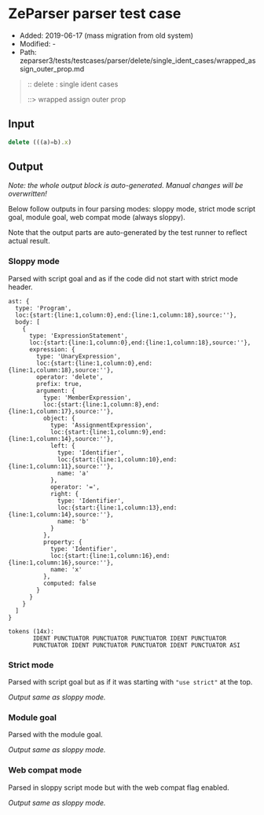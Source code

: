 # ZeParser parser test case

- Added: 2019-06-17 (mass migration from old system)
- Modified: -
- Path: zeparser3/tests/testcases/parser/delete/single_ident_cases/wrapped_assign_outer_prop.md

> :: delete : single ident cases
>
> ::> wrapped assign outer prop

## Input

`````js
delete (((a)=b).x)
`````

## Output

_Note: the whole output block is auto-generated. Manual changes will be overwritten!_

Below follow outputs in four parsing modes: sloppy mode, strict mode script goal, module goal, web compat mode (always sloppy).

Note that the output parts are auto-generated by the test runner to reflect actual result.

### Sloppy mode

Parsed with script goal and as if the code did not start with strict mode header.

`````
ast: {
  type: 'Program',
  loc:{start:{line:1,column:0},end:{line:1,column:18},source:''},
  body: [
    {
      type: 'ExpressionStatement',
      loc:{start:{line:1,column:0},end:{line:1,column:18},source:''},
      expression: {
        type: 'UnaryExpression',
        loc:{start:{line:1,column:0},end:{line:1,column:18},source:''},
        operator: 'delete',
        prefix: true,
        argument: {
          type: 'MemberExpression',
          loc:{start:{line:1,column:8},end:{line:1,column:17},source:''},
          object: {
            type: 'AssignmentExpression',
            loc:{start:{line:1,column:9},end:{line:1,column:14},source:''},
            left: {
              type: 'Identifier',
              loc:{start:{line:1,column:10},end:{line:1,column:11},source:''},
              name: 'a'
            },
            operator: '=',
            right: {
              type: 'Identifier',
              loc:{start:{line:1,column:13},end:{line:1,column:14},source:''},
              name: 'b'
            }
          },
          property: {
            type: 'Identifier',
            loc:{start:{line:1,column:16},end:{line:1,column:16},source:''},
            name: 'x'
          },
          computed: false
        }
      }
    }
  ]
}

tokens (14x):
       IDENT PUNCTUATOR PUNCTUATOR PUNCTUATOR IDENT PUNCTUATOR
       PUNCTUATOR IDENT PUNCTUATOR PUNCTUATOR IDENT PUNCTUATOR ASI
`````

### Strict mode

Parsed with script goal but as if it was starting with `"use strict"` at the top.

_Output same as sloppy mode._

### Module goal

Parsed with the module goal.

_Output same as sloppy mode._

### Web compat mode

Parsed in sloppy script mode but with the web compat flag enabled.

_Output same as sloppy mode._

